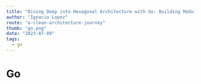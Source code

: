 ```yaml
---
title: "Diving Deep into Hexagonal Architecture with Go: Building Modular and Testable Systems"
author: "Ignacio Lopez"
route: "a-clean-architecture-journey"
thumb: "go.png"
date: "2023-07-09"
tags:
  - go
---
```

# Go